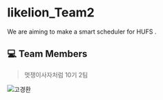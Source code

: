 # likelion_Team2
We are aiming to make a smart scheduler for HUFS .

## :computer: Team Members

> 멋쟁이사자처럼 10기 2팀

![고경환](https://github.com/kyunghwan1207)
